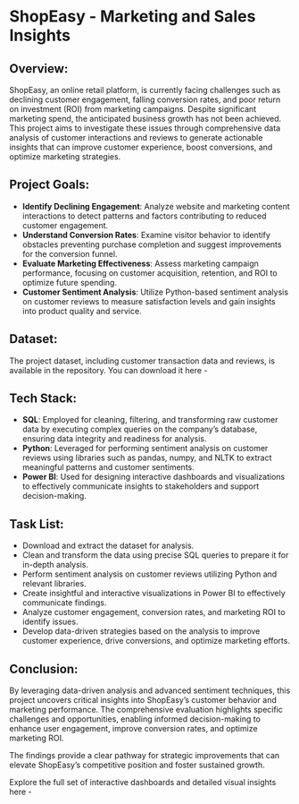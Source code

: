 # ShopEasy - Marketing and Sales Insights

## Overview:
ShopEasy, an online retail platform, is currently facing challenges such as declining customer engagement, falling conversion rates, and poor return on investment (ROI) from marketing campaigns. Despite significant marketing spend, the anticipated business growth has not been achieved. This project aims to investigate these issues through comprehensive data analysis of customer interactions and reviews to generate actionable insights that can improve customer experience, boost conversions, and optimize marketing strategies.


## Project Goals:
- **Identify Declining Engagement**: Analyze website and marketing content interactions to detect patterns and factors contributing to reduced customer engagement.
- **Understand Conversion Rates**: Examine visitor behavior to identify obstacles preventing purchase completion and suggest improvements for the conversion funnel.
- **Evaluate Marketing Effectiveness**: Assess marketing campaign performance, focusing on customer acquisition, retention, and ROI to optimize future spending.
- **Customer Sentiment Analysis**: Utilize Python-based sentiment analysis on customer reviews to measure satisfaction levels and gain insights into product quality and service.


## Dataset:
The project dataset, including customer transaction data and reviews, is available in the repository.
You can download it here - 


## Tech Stack:
- **SQL**: Employed for cleaning, filtering, and transforming raw customer data by executing complex queries on the company’s database, ensuring data integrity and readiness for analysis.
- **Python**: Leveraged for performing sentiment analysis on customer reviews using libraries such as pandas, numpy, and NLTK to extract meaningful patterns and customer sentiments.
- **Power BI**: Used for designing interactive dashboards and visualizations to effectively communicate insights to stakeholders and support decision-making.


## Task List:
- Download and extract the dataset for analysis.
- Clean and transform the data using precise SQL queries to prepare it for in-depth analysis.
- Perform sentiment analysis on customer reviews utilizing Python and relevant libraries.
- Create insightful and interactive visualizations in Power BI to effectively communicate findings.
- Analyze customer engagement, conversion rates, and marketing ROI to identify issues.
- Develop data-driven strategies based on the analysis to improve customer experience, drive conversions, and optimize marketing efforts.


## Conclusion:
By leveraging data-driven analysis and advanced sentiment techniques, this project uncovers critical insights into ShopEasy’s customer behavior and marketing performance. The comprehensive evaluation highlights specific challenges and opportunities, enabling informed decision-making to enhance user engagement, improve conversion rates, and optimize marketing ROI.

The findings provide a clear pathway for strategic improvements that can elevate ShopEasy’s competitive position and foster sustained growth.

Explore the full set of interactive dashboards and detailed visual insights here - 
